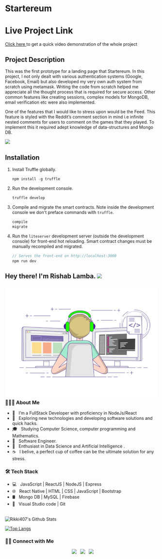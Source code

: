 # Startereum
<h1>Live Project Link</h1>
<a href="https://startereum.herokuapp.com/">Click here </a>to get a quick video demonstration of the whole project
<h2>Project Description </h2>
<p>This was the first prototype for a landing page that Startereum. In this project, I not only dealt with various authentication systems (Google, Facebook, Email) but also developed my very own auth system from scratch using metamask. Writing the code from scratch helped me appreciate all the thought process that is required for secure access. Other common features like creating sessions, complex models for MongoDB, email verification etc were also implemented.
</p>
<p>
    One of the features that I would like to stress upon would be the Feed. This feature is styled with the Reddit’s comment section in mind i.e infinite nested comments for users to comment on the games that they played. To implement this it required adept knowledge of data-structures and Mongo DB.
</p>
<img src="https://lh3.googleusercontent.com/iZhYwILy2jcifZIo-WSqDOt-hSxIot7hTEuRx05TcVvwf6rYN8jU-La8m6La9sH3MKZw6ns8zszm66mlMg_FM0elUBYx66SUlopobIY7AxIPsVyLRX53iFnOIXFG_EhNryiUWlOo" />

## Installation

1. Install Truffle globally.
    ```javascript
    npm install -g truffle
    ```


2. Run the development console.
    ```javascript
    truffle develop
    ```

3. Compile and migrate the smart contracts. Note inside the development console we don't preface commands with `truffle`.
    ```javascript
    compile
    migrate
    ```

4. Run the `liteserver` development server (outside the development console) for front-end hot reloading. Smart contract changes must be manually recompiled and migrated.
    ```javascript
    // Serves the front-end on http://localhost:3000
    npm run dev
    ```


<h2> Hey there! I'm Rishab Lamba. <img src="https://github.com/souvikguria98/souvikguria98/blob/master/Hi.gif" width="25"></h2>
<img align="right" alt="GIF" src="https://raw.githubusercontent.com/devSouvik/devSouvik/master/gif3.gif" width="500"/>

<h3> 👨🏻‍💻 About Me </h3>

- 🔭 &nbsp; I’m a FullStack Developer with proficiency in NodeJs/React
- 🤔 &nbsp; Exploring new technologies and developing software solutions and quick hacks.
- 🎓 &nbsp; Studying Computer Science, computer programming and Mathematics.
- 💼 &nbsp; Software Engineer.
- 🌱 &nbsp; Enthusiast in Data Science and Artificial Intelligence .
- ☕ &nbsp; I belive, a perfect cup of coffee can be the ultimate solution for any stress. 

<h3>🛠 Tech Stack</h3>

- 💻 &nbsp; JavaScript | ReactJS | NodeJS | Express 
- 🌐 &nbsp; React Native | HTML | CSS | JavaScript | Bootstrap 
- 🛢 &nbsp; Mongo DB | MySQL | Firebase
- 🔧 &nbsp; Visual Studio code | Git

<br>

<img align="center" src="https://github-readme-stats.vercel.app/api?username=Rikki407&include_all_commits=true&count_private=true&show_icons=true&line_height=20&title_color=7A7ADB&icon_color=2234AE&text_color=D3D3D3&bg_color=0,000000,130F40" alt="Rikki407's Github Stats">

</br>

[![Top Langs](https://github-readme-stats.vercel.app/api/top-langs/?username=Rikki407&layout=compact&text_color=daf7dc&bg_color=151515)](https://github.com/Rikki407/github-readme-stats)


<h3> 🤝🏻 Connect with Me </h3>

<p align="center">
&nbsp; <a href="https://www.instagram.com/rishmish_/" target="_blank" rel="noopener noreferrer"><img src="https://img.icons8.com/plasticine/100/000000/instagram-new.png" width="50" /></a>  
&nbsp; <a href="https://www.linkedin.com/in/rishab-lamba-647a37147/" target="_blank" rel="noopener noreferrer"><img src="https://img.icons8.com/plasticine/100/000000/linkedin.png" width="50" /></a>
&nbsp; <a href="mailto:rshblamba@gmail.com" target="_blank" rel="noopener noreferrer"><img src="https://img.icons8.com/plasticine/100/000000/gmail.png"  width="50" /></a>
</p>

